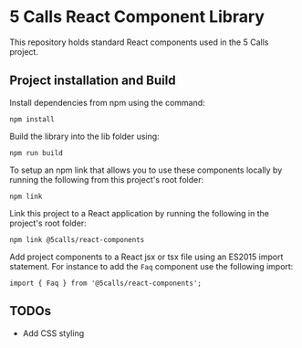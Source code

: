 # 5 Calls React Component Library

This repository holds standard React components used in the 5 Calls project.

## Project installation and Build

Install dependencies from npm using the command:
```
npm install
```

Build the library into the lib folder using:
```
npm run build
```
To setup an npm link that allows you to use these components locally by running the following from this project's root folder:
```
npm link
```

Link this project to a React application by running the following in the project's root folder:
```
npm link @5calls/react-components
```

Add project components to a React jsx or tsx file using an ES2015 import statement. For instance to add the `Faq` component use the following import:
```
import { Faq } from '@5calls/react-components';
```

## TODOs
- Add CSS styling